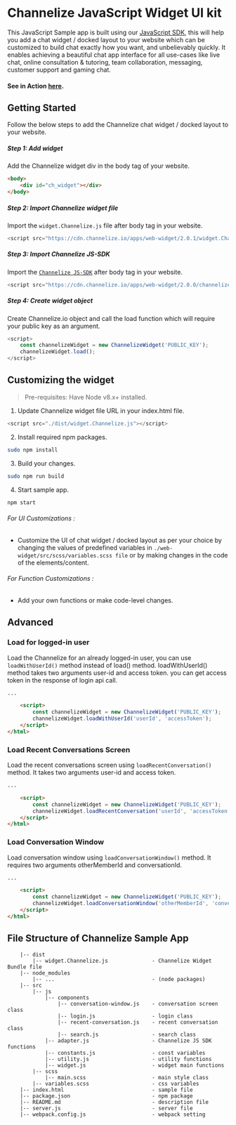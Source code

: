 # Channelize JavaScript Widget UI kit

This JavaScript Sample app is built using our [JavaScript SDK](https://docs.channelize.io/javascript-sdk-introduction-overview), this will help you add a chat widget / docked layout to your website which can be customized to build chat exactly how you want, and unbelievably quickly. It enables achieving a beautiful chat app interface for all use-cases like live chat, online consultation & tutoring, team collaboration, messaging, customer support and gaming chat. 


#### See in Action [here](https://demo.channelize.io).

## Getting Started

Follow the below steps to add the Channelize chat widget / docked layout to your website.

##### Step 1: Add widget #####

Add the Channelize widget div in the body tag of your website.
  
```html
<body>
    <div id="ch_widget"></div>
</body>
```

##### Step 2: Import Channelize widget file #####

Import the `widget.Channelize.js` file after body tag in your website.

```javascript
<script src="https://cdn.channelize.io/apps/web-widget/2.0.1/widget.Channelize.js"></script>
```

##### Step 3: Import Channelize JS-SDK #####

Import the [`Channelize JS-SDK`](https://docs.channelize.io/javascript-sdk-introduction-overview) after body tag in your website.

```javascript
<script src="https://cdn.channelize.io/apps/web-widget/2.0.0/channelize-websdk.js"></script>
```

##### Step 4: Create widget object #####

Create Channelize.io object and call the load function which will require your public key as an argument.

```javascript
<script>
    const channelizeWidget = new ChannelizeWidget('PUBLIC_KEY');
    channelizeWidget.load();
</script>
```

## Customizing the widget

> Pre-requisites: Have Node v8.x+ installed.

1. Update Channelize widget file URL in your index.html file.
```javascript
<script src="./dist/widget.Channelize.js"></script>
```

2. Install required npm packages.
```bash
sudo npm install
```

3. Build your changes.
```bash
sudo npm run build
```
        
4. Start sample app.
```bash
npm start
```

###### For UI Customizations : ######

- Customize the UI of chat widget / docked layout as per your choice by changing the values of predefined variables in `./web-widget/src/scss/variables.scss file` or by making changes in the code of the elements/content.


###### For Function Customizations : ######

- Add your own functions or make code-level changes.


## Advanced

###  Load for logged-in user
Load the Channelize for an already logged-in user, you can use `loadWithUserId()` method instead of load() method. loadWithUserId() method takes two arguments user-id and access token. you can get access token in the response of login api call.

```html
...

    <script>
        const channelizeWidget = new ChannelizeWidget('PUBLIC_KEY');
        channelizeWidget.loadWithUserId('userId', 'accessToken');
    </script>
</html>
```

### Load Recent Conversations Screen
Load the recent conversations screen using `loadRecentConversation()` method. It takes two arguments user-id and access token.

```html
...

    <script>
        const channelizeWidget = new ChannelizeWidget('PUBLIC_KEY');
        channelizeWidget.loadRecentConversation('userId', 'accessToken');
    </script>
</html>
```

### Load Conversation Window
Load conversation window using `loadConversationWindow()` method. It requires two arguments otherMemberId and conversationId.

```html
...

    <script>
        const channelizeWidget = new ChannelizeWidget('PUBLIC_KEY');
        channelizeWidget.loadConversationWindow('otherMemberId', 'conversationId');
    </script>
</html>
```

## File Structure of Channelize Sample App
```
    |-- dist
        |-- widget.Channelize.js              - Channelize Widget Bundle file
    |-- node_modules
        |-- ...                               - (node packages)
    |-- src
        |-- js
            |-- components  
                |-- conversation-window.js    - conversation screen class
                |-- login.js                  - login class
                |-- recent-conversation.js    - recent conversation class
                |-- search.js                 - search class
            |-- adapter.js                    - Channelize JS SDK functions
            |-- constants.js                  - const variables
            |-- utility.js                    - utility functions
            |-- widget.js                     - widget main functions
        |-- scss
            |-- main.scss                     - main style class
        |-- variables.scss                    - css variables
    |-- index.html                            - sample file
    |-- package.json                          - npm package
    |-- README.md                             - description file
    |-- server.js                             - server file
    |-- webpack.config.js                     - webpack setting
```